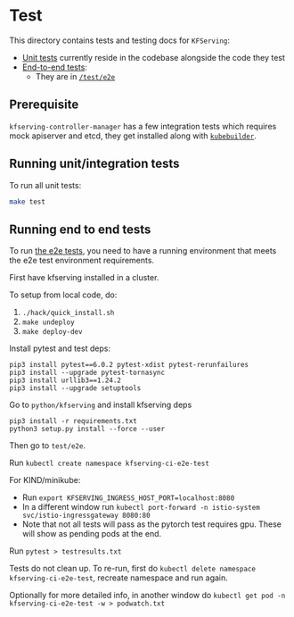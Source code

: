 # Test

This directory contains tests and testing docs for `KFServing`:

- [Unit tests](#running-unit-tests) currently reside in the codebase alongside
  the code they test
- [End-to-end tests](#running-end-to-end-tests):
  - They are in [`/test/e2e`](./e2e)

## Prerequisite
`kfserving-controller-manager` has a few integration tests which requires mock apiserver
and etcd, they get installed along with [`kubebuilder`](https://book.kubebuilder.io/quick-start.html#installation).

## Running unit/integration tests

To run all unit tests:

```bash
make test
```

## Running end to end tests

To run [the e2e tests](./e2e), you
need to have a running environment that meets the e2e test environment requirements.

First have kfserving installed in a cluster.

To setup from local code, do:

 1. `./hack/quick_install.sh`
 2. `make undeploy`
 3. `make deploy-dev`


Install pytest and test deps:
```
pip3 install pytest==6.0.2 pytest-xdist pytest-rerunfailures
pip3 install --upgrade pytest-tornasync
pip3 install urllib3==1.24.2
pip3 install --upgrade setuptools
```

Go to `python/kfserving` and install kfserving deps 
```
pip3 install -r requirements.txt
python3 setup.py install --force --user
```
Then go to `test/e2e`. 

Run `kubectl create namespace kfserving-ci-e2e-test`

For KIND/minikube:

* Run `export KFSERVING_INGRESS_HOST_PORT=localhost:8080`
* In a different window run `kubectl port-forward -n istio-system svc/istio-ingressgateway 8080:80`
* Note that not all tests will pass as the pytorch test requires gpu. These will show as pending pods at the end.

Run `pytest > testresults.txt`

Tests do not clean up. To re-run, first do `kubectl delete namespace kfserving-ci-e2e-test`, recreate namespace and run again.

Optionally for more detailed info, in another window do `kubectl get pod -n kfserving-ci-e2e-test -w > podwatch.txt`